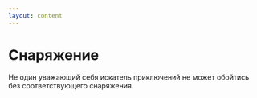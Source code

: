 ```yaml
---
layout: content
---
```


# Снаряжение

Не один уважающий себя искатель приключений не может обойтись без соответствующего снаряжения.